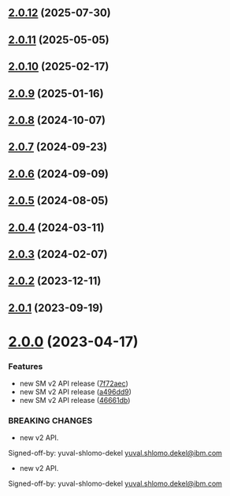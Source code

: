 ## [2.0.12](https://github.com/IBM/secrets-manager-go-sdk/compare/v2.0.11...v2.0.12) (2025-07-30)

## [2.0.11](https://github.com/IBM/secrets-manager-go-sdk/compare/v2.0.10...v2.0.11) (2025-05-05)

## [2.0.10](https://github.com/IBM/secrets-manager-go-sdk/compare/v2.0.9...v2.0.10) (2025-02-17)

## [2.0.9](https://github.com/IBM/secrets-manager-go-sdk/compare/v2.0.8...v2.0.9) (2025-01-16)

## [2.0.8](https://github.com/IBM/secrets-manager-go-sdk/compare/v2.0.7...v2.0.8) (2024-10-07)

## [2.0.7](https://github.com/IBM/secrets-manager-go-sdk/compare/v2.0.6...v2.0.7) (2024-09-23)

## [2.0.6](https://github.com/IBM/secrets-manager-go-sdk/compare/v2.0.5...v2.0.6) (2024-09-09)

## [2.0.5](https://github.com/IBM/secrets-manager-go-sdk/compare/v2.0.4...v2.0.5) (2024-08-05)

## [2.0.4](https://github.com/IBM/secrets-manager-go-sdk/compare/v2.0.3...v2.0.4) (2024-03-11)

## [2.0.3](https://github.com/IBM/secrets-manager-go-sdk/compare/v2.0.2...v2.0.3) (2024-02-07)

## [2.0.2](https://github.com/IBM/secrets-manager-go-sdk/compare/v2.0.1...v2.0.2) (2023-12-11)

## [2.0.1](https://github.com/IBM/secrets-manager-go-sdk/compare/v2.0.0...v2.0.1) (2023-09-19)

# [2.0.0](https://github.com/IBM/secrets-manager-go-sdk/compare/v1.0.50...v2.0.0) (2023-04-17)


### Features

* new SM v2 API release ([7f72aec](https://github.com/IBM/secrets-manager-go-sdk/commit/7f72aec81db6350ff22853aab5bd56f91eb13fcd))
* new SM v2 API release ([a496dd9](https://github.com/IBM/secrets-manager-go-sdk/commit/a496dd93488bdcb4021abf5fe0e9ae78b623b367))
* new SM v2 API release ([46661db](https://github.com/IBM/secrets-manager-go-sdk/commit/46661db51c6706e51bd9f5cdde3c44c001ffbc27))


### BREAKING CHANGES

* new v2 API.

Signed-off-by: yuval-shlomo-dekel <yuval.shlomo.dekel@ibm.com>
* new v2 API.

Signed-off-by: yuval-shlomo-dekel <yuval.shlomo.dekel@ibm.com>

